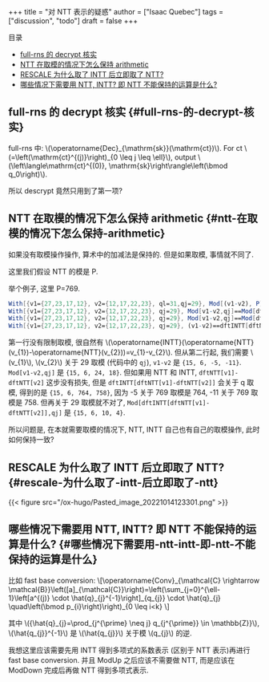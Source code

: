 +++
title = "对 NTT 表示的疑惑"
author = ["Isaac Quebec"]
tags = ["discussion", "todo"]
draft = false
+++

<div class="ox-hugo-toc toc">

<div class="heading">&#30446;&#24405;</div>

- [full-rns 的 decrypt 核实](#full-rns-的-decrypt-核实)
- [NTT 在取模的情况下怎么保持 arithmetic](#ntt-在取模的情况下怎么保持-arithmetic)
- [RESCALE 为什么取了 INTT 后立即取了 NTT?](#rescale-为什么取了-intt-后立即取了-ntt)
- [哪些情况下需要用 NTT, INTT? 即 NTT 不能保持的运算是什么?](#哪些情况下需要用-ntt-intt-即-ntt-不能保持的运算是什么)

</div>
<!--endtoc-->


## full-rns 的 decrypt 核实 {#full-rns-的-decrypt-核实}

full-rns 中:
\\(\operatorname{Dec}\_{\mathrm{sk}}(\mathrm{ct})\\). For ct \\(=\left(\mathrm{ct}^{(j)}\right)\_{0 \leq j \leq \ell}\\), output \\(\left\langle\mathrm{ct}^{(0)}, \mathrm{sk}\right\rangle\left(\bmod q\_0\right)\\).

所以 descrypt 竟然只用到了第一项?


## NTT 在取模的情况下怎么保持 arithmetic {#ntt-在取模的情况下怎么保持-arithmetic}

如果没有取模操作操作, 算术中的加减法是保持的. 但是如果取模, 事情就不同了.

这里我们假设 NTT 的模是 P.

举个例子, 这里 P=769.

```mathematica
With[{v1={27,23,17,12}, v2={12,17,22,23}, ql=31,qj=29}, Mod[(v1-v2), P]==dftINTT[ dftNTT[v1]-dftNTT[v2]]] (* True *)
With[{v1={27,23,17,12}, v2={12,17,22,23}, qj=29}, Mod[v1-v2,qj]==Mod[dftINTT[dftNTT[v1]-dftNTT[v2]],qj] ] (* False *)
With[{v1={27,23,17,12}, v2={12,17,22,23}, qj=29}, Mod[v1-v2,qj]==Mod[dftINTT[ Mod[dftNTT[v1]-dftNTT[v2],qj]],qj] ] (* False *)
With[{v1={27,23,17,12}, v2={12,17,22,23}, qj=29}, (v1-v2)==dftINTT[dftNTT[v1]-dftNTT[v2]]] (* False *)
```

第一行没有限制取模, 很自然有 \\(\operatorname{INTT}(\operatorname{NTT}(v\_{1})-\operatorname{NTT}(v\_{2}))=v\_{1}-v\_{2}\\).
但从第二行起, 我们需要 \\(v\_{1}\\), \\(v\_{2}\\) 关于 29 取模 (代码中的 `qj`), `v1-v2` 是 `{15, 6, -5, -11}`. `Mod[v1-v2,qj]` 是 `{15, 6, 24, 18}`. 但如果用 NTT 和 INTT, `dftNTT[v1]-dftNTT[v2]` 这步没有损失, 但是 `dftINTT[dftNTT[v1]-dftNTT[v2]]` 会关于 q 取模, 得到的是 `{15, 6, 764, 758}`, 因为 -5 关于 769 取模是 764, -11 关于 769 取模是 758. 但再关于 29 取模就不对了, `Mod[dftINTT[dftNTT[v1]-dftNTT[v2]],qj]` 是 `{15, 6, 10, 4}`.

所以问题是, 在本就需要取模的情况下, NTT, INTT 自己也有自己的取模操作, 此时如何保持一致?


## RESCALE 为什么取了 INTT 后立即取了 NTT? {#rescale-为什么取了-intt-后立即取了-ntt}

{{< figure src="/ox-hugo/Pasted_image_20221014123301.png" >}}


## 哪些情况下需要用 NTT, INTT? 即 NTT 不能保持的运算是什么? {#哪些情况下需要用-ntt-intt-即-ntt-不能保持的运算是什么}

比如 fast base conversion:
\\[\operatorname{Conv}\_{\mathcal{C} \rightarrow \mathcal{B}}\left([a]\_{\mathcal{C}}\right)=\left(\sum\_{j=0}^{\ell-1}\left[a^{(j)} \cdot \hat{q}\_{j}^{-1}\right]\_{q\_{j}} \cdot \hat{q}\_{j} \quad\left(\bmod p\_{i}\right)\right)\_{0 \leq i<k} \\]

其中 \\({\hat{q}\_{j}=\prod\_{j^{\prime} \neq j} q\_{j^{\prime}} \in \mathbb{Z}}\\), \\(\hat{q\_{j}}^{-1}\\) 是 \\(\hat{q\_{j}}\\) 关于模 \\(q\_{j}\\) 的逆.

我想这里应该需要先用 INTT 得到多项式的系数表示 (区别于 NTT 表示)再进行 fast base conversion. 并且 ModUp 之后应该不需要做 NTT, 而是应该在 ModDown 完成后再做 NTT 得到多项式表示.
